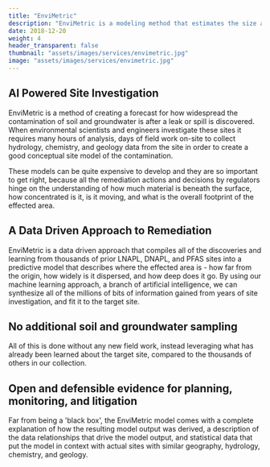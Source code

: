```yaml
---
title: "EnviMetric"
description: "EnviMetric is a modeling method that estimates the size and shape of a groundwater and soil contamination plume through machine learning techniques and a proprietary database of thousands of past contaminated sites from across the US."
date: 2018-12-20
weight: 4
header_transparent: false
thumbnail: "assets/images/services/envimetric.jpg"
image: "assets/images/services/envimetric.jpg"
---
```


## AI Powered Site Investigation

 

EnviMetric is a method of creating a forecast for how widespread the contamination of soil and groundwater is after a leak or spill is discovered. When environmental scientists and engineers investigate these sites it requires many hours of analysis, days of field work on-site to collect hydrology, chemistry, and geology data from the site in order to create a good conceptual site model of the contamination.

These models can be quite expensive to develop and they are so important to get right, because all the remediation actions and decisions by regulators hinge on the understanding of how much material is beneath the surface, how concentrated is it, is it moving, and what is the overall footprint of the effected area.




## A Data Driven Approach to Remediation

EnviMetric is a data driven approach that compiles all of the discoveries and learning from thousands of prior LNAPL, DNAPL, and PFAS sites into a predictive model that describes where the effected area is - how far from the origin, how widely is it dispersed, and how deep does it go. By using our machine learning approach, a branch of artificial intelligence, we can synthesize all of the millions of bits of information gained from years of site investigation, and fit it to the target site.


## No additional soil and groundwater sampling
All of this is done without any new field work, instead leveraging what has already been learned about the target site, compared to the thousands of others in our collection.

## Open and defensible evidence for planning, monitoring, and litigation
Far from being a 'black box', the EnviMetric model comes with a complete explanation of how the resulting model output was derived, a description of the data relationships that drive the model output, and statistical data that put the model in context with actual sites with similar geography, hydrology, chemistry, and geology.


 